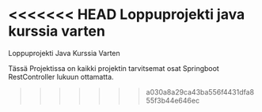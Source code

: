 <<<<<<< HEAD
Loppuprojekti java kurssia varten
=======
Loppuprojekti Java Kurssia Varten

Tässä Projektissa on kaikki projektin tarvitsemat 
osat Springboot RestController lukuun ottamatta.
>>>>>>> a030a8a29ca43ba556f4431dfa855f3b44e646ec
